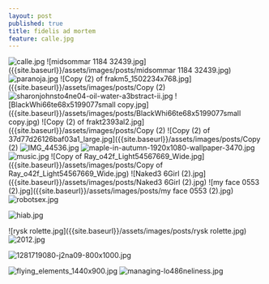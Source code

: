 ```yaml
---
layout: post
published: true
title: fidelis ad mortem
feature: calle.jpg
---
```

![calle.jpg]({{site.baseurl}}/assets/images/posts/calle.jpg)
![midsommar 1184 32439.jpg]({{site.baseurl}}/assets/images/posts/midsommar 1184 32439.jpg)
![paranoja.jpg]({{site.baseurl}}/assets/images/posts/paranoja.jpg)
![Copy (2) of frakm5_1502234x768.jpg]({{site.baseurl}}/assets/images/posts/Copy (2) 
![sharonjohnsto4ne04-oil-water-a3bstract-ii.jpg]({{site.baseurl}}/assets/images/posts/sharonjohnsto4ne04-oil-water-a3bstract-ii.jpg)
![BlackWhi66te68x5199077small copy.jpg]({{site.baseurl}}/assets/images/posts/BlackWhi66te68x5199077small copy.jpg)
![Copy (2) of frakt2393al2.jpg]({{site.baseurl}}/assets/images/posts/Copy (2) 
![Copy (2) of 37d77d26126baf03a1_large.jpg]({{site.baseurl}}/assets/images/posts/Copy (2)
![IMG_44536.jpg]({{site.baseurl}}/assets/images/posts/IMG_44536.jpg)
![maple-in-autumn-1920x1080-wallpaper-3470.jpg]({{site.baseurl}}/assets/images/posts/maple-in-autumn-1920x1080-wallpaper-3470.jpg)
![music.jpg]({{site.baseurl}}/assets/images/posts/music.jpg)
![Copy of Ray_o42f_Light54567669_Wide.jpg]({{site.baseurl}}/assets/images/posts/Copy of Ray_o42f_Light54567669_Wide.jpg)
![Naked3 6Girl (2).jpg]({{site.baseurl}}/assets/images/posts/Naked3 6Girl (2).jpg)
![my face 0553 (2).jpg]({{site.baseurl}}/assets/images/posts/my face 0553 (2).jpg)
![robotsex.jpg]({{site.baseurl}}/assets/images/posts/robotsex.jpg)



![hiab.jpg]({{site.baseurl}}/assets/images/posts/hiab.jpg)



![rysk rolette.jpg]({{site.baseurl}}/assets/images/posts/rysk rolette.jpg)
![2012.jpg]({{site.baseurl}}/assets/images/posts/2012.jpg)



![1281719080-j2na09-800x1000.jpg]({{site.baseurl}}/assets/images/posts/1281719080-j2na09-800x1000.jpg)

![flying_elements_1440x900.jpg]({{site.baseurl}}/assets/images/posts/flying_elements_1440x900.jpg)
![managing-lo486neliness.jpg]({{site.baseurl}}/assets/images/posts/managing-lo486neliness.jpg)
